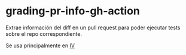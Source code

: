 # grading-pr-info-gh-action

Extrae información del diff en un pull request para poder ejecutar tests sobre el repo correspondiente.

Se usa principalmente en [IV](https://jj.github.io/IV)
